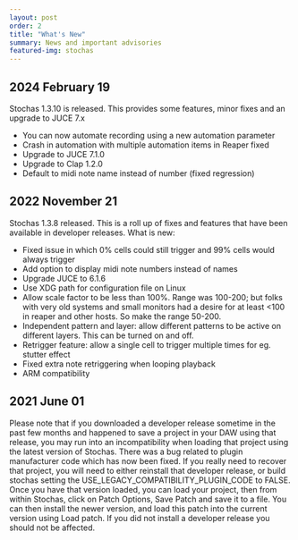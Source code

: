 ```yaml
---
layout: post
order: 2
title: "What's New"
summary: News and important advisories
featured-img: stochas
---
```

## 2024 February 19
Stochas 1.3.10 is released. This provides some features, minor fixes and an upgrade to JUCE 7.x
 * You can now automate recording using a new automation parameter
 * Crash in automation with multiple automation items in Reaper fixed
 * Upgrade to JUCE 7.1.0
 * Upgrade to Clap 1.2.0
 * Default to midi note name instead of number (fixed regression)


## 2022 November 21
Stochas 1.3.8 released. This is a roll up of fixes and features that have been available in developer
releases. What is new:
 * Fixed issue in which 0% cells could still trigger and 99% cells would always trigger
 * Add option to display midi note numbers instead of names
 * Upgrade JUCE to 6.1.6
 * Use XDG path for configuration file on Linux
 * Allow scale factor to be less than 100%. Range was 100-200; but folks with very old systems and small
   monitors had a desire for at least <100 in reaper and other hosts. So make the range 50-200.
 * Independent pattern and layer: allow different patterns to be active on different layers. 
   This can be turned on and off.
 * Retrigger feature: allow a single cell to trigger multiple times for eg. stutter effect
 * Fixed extra note retriggering when looping playback
 * ARM compatibility

## 2021 June 01
Please note that if you downloaded a developer release sometime in the past few months and happened to save a project in your DAW using that release, you may run into an incompatibility when loading that project using the latest version of Stochas. There was a bug related to plugin manufacturer code which has now been fixed. If you really need to recover that project, you will need to either reinstall that developer release, or build stochas setting the USE_LEGACY_COMPATIBILITY_PLUGIN_CODE to FALSE. Once you have that version loaded, you can load your project, then from within Stochas, click on Patch Options, Save Patch and save it to a file. You can then install the newer version, and load this patch into the current version using Load patch. 
If you did not install a developer release you should not be affected.
